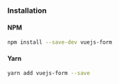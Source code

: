 ### Installation

#### NPM

```bash
npm install --save-dev vuejs-form
```

#### Yarn

```bash
yarn add vuejs-form --save
```
